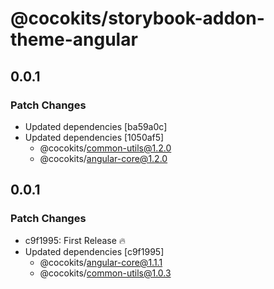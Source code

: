 # @cocokits/storybook-addon-theme-angular

## 0.0.1

### Patch Changes

- Updated dependencies [ba59a0c]
- Updated dependencies [1050af5]
  - @cocokits/common-utils@1.2.0
  - @cocokits/angular-core@1.2.0

## 0.0.1

### Patch Changes

- c9f1995: First Release 🔥
- Updated dependencies [c9f1995]
  - @cocokits/angular-core@1.1.1
  - @cocokits/common-utils@1.0.3

